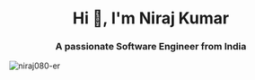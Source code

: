 <h1 align="center">Hi 👋, I'm Niraj Kumar</h1>
<h3 align="center">A passionate Software Engineer from India</h3>
<p><img align="center" src="https://github-readme-streak-stats.herokuapp.com/?user=niraj080-er&" alt="niraj080-er" /></p>
